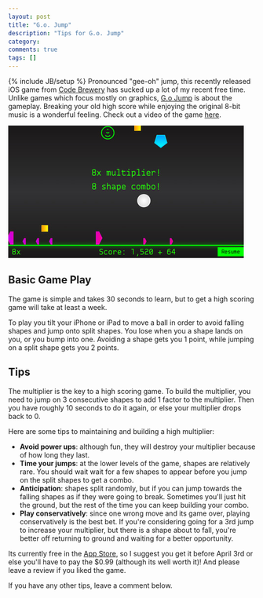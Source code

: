 ```yaml
---
layout: post
title: "G.o. Jump"
description: "Tips for G.o. Jump"
category:
comments: true
tags: []
---
```

{% include JB/setup %}
Pronounced "gee-oh" jump, this recently released iOS game from [Code Brewery][3]
has sucked up a lot of my recent free time.
Unlike games which focus mostly on graphics, [G.o Jump][5] is about the gameplay.
Breaking your old high score while enjoying the original 8-bit music is
a wonderful feeling.
Check out a video of the game [here][4].

![go-jump-gameplay][2]

## Basic Game Play
The game is simple and takes 30 seconds to learn,
but to get a high scoring game will take at least a week.

To play you tilt your iPhone or iPad to move a ball in order to 
avoid falling shapes and jump onto split shapes.
You lose when you a shape lands on you, or you bump into one.
Avoiding a shape gets you 1 point, while jumping on a split shape gets
you 2 points.

## Tips
The multiplier is the key to a high scoring game.
To build the multiplier, you need to jump on 3 consecutive shapes to add 1
factor to the multiplier.
Then you have roughly 10 seconds to do it again, or else your multiplier drops
back to 0.

Here are some tips to maintaining and building a high multiplier:

- **Avoid power ups**: although fun, they will destroy your multiplier because
  of how long they last.
- **Time your jumps**: at the lower levels of the game, shapes are relatively rare.
  You should wait wait for a few shapes to appear before you
  jump on the split shapes to get a combo.
- **Anticipation**: shapes split randomly, but if you can
  jump towards the falling shapes as if they were going to break.
  Sometimes you'll just hit the ground, but the rest of the time you can keep
  building your combo.
- **Play conservatively**: since one wrong move and its game over, playing
  conservatively is the best bet.
  If you're considering going for a 3rd jump to increase your multiplier, but
  there is a shape about to fall, you're better off returning to ground and
  waiting for a better opportunity.

Its currently free in the [App Store][1], so I suggest you get it before 
April 3rd or else you'll have to pay the $0.99 (although its well worth it)!
And please leave a review if you liked the game.

If you have any other tips, leave a comment below.

[1]: https://itunes.apple.com/us/app/g.o.-jump/id423171531?mt=8
[2]: /images/gojump.jpg
[3]: http://www.codebrewerygames.com/
[4]: http://youtu.be/PLSXS9341dQ
[5]: http://www.codebrewerygames.com/games.shtml
